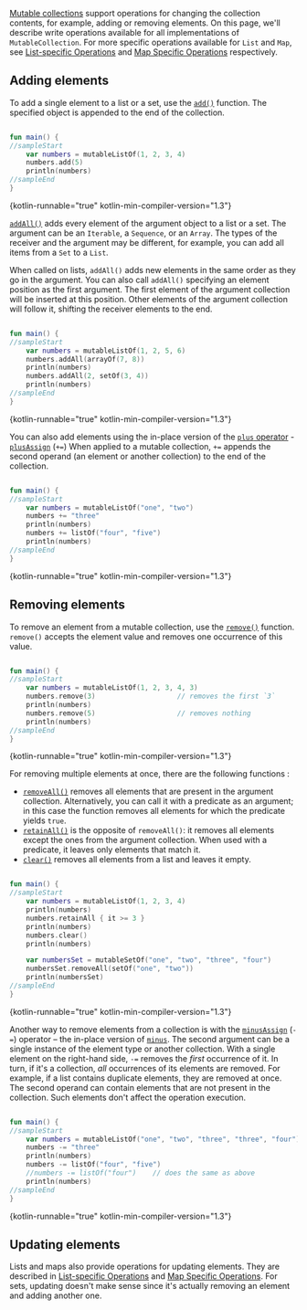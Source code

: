 [//]: # (title: Collection write operations)

[Mutable collections](collections-overview.md#collection-types) support operations for changing the collection contents, for example, adding or removing elements.
On this page, we'll describe write operations available for all implementations of `MutableCollection`.
For more specific operations available for `List` and `Map`, see [List-specific Operations](list-operations.md) and [Map Specific Operations](map-operations.md) respectively.

## Adding elements

To add a single element to a list or a set, use the [`add()`](https://kotlinlang.org/api/latest/jvm/stdlib/kotlin.collections/-mutable-list/add.html) function. The specified object is appended to the end of the collection.

```kotlin

fun main() {
//sampleStart
    var numbers = mutableListOf(1, 2, 3, 4)
    numbers.add(5)
    println(numbers)
//sampleEnd
}
```
{kotlin-runnable="true" kotlin-min-compiler-version="1.3"}

[`addAll()`](https://kotlinlang.org/api/latest/jvm/stdlib/kotlin.collections/add-all.html) adds every element of the argument object to a list or a set. The argument can be an `Iterable`, a `Sequence`, or an `Array`.
The types of the receiver and the argument may be different, for example, you can add all items from a `Set` to a `List`.

When called on lists, `addAll()` adds new elements in the same order as they go in the argument.
You can also call `addAll()` specifying an element position as the first argument.
The first element of the argument collection will be inserted at this position.
Other elements of the argument collection will follow it, shifting the receiver elements to the end. 

```kotlin

fun main() {
//sampleStart
    var numbers = mutableListOf(1, 2, 5, 6)
    numbers.addAll(arrayOf(7, 8))
    println(numbers)
    numbers.addAll(2, setOf(3, 4))
    println(numbers)
//sampleEnd
}
```
{kotlin-runnable="true" kotlin-min-compiler-version="1.3"}

You can also add elements using the in-place version of the [`plus` operator](collection-plus-minus.md) - [`plusAssign`](https://kotlinlang.org/api/latest/jvm/stdlib/kotlin.collections/plus-assign.html) (`+=`)
 When applied to a mutable collection, `+=` appends the second operand (an element or another collection) to the end of the collection.

```kotlin

fun main() {
//sampleStart
    var numbers = mutableListOf("one", "two")
    numbers += "three"
    println(numbers)
    numbers += listOf("four", "five")    
    println(numbers)
//sampleEnd
}
```
{kotlin-runnable="true" kotlin-min-compiler-version="1.3"}

## Removing elements

To remove an element from a mutable collection, use the [`remove()`](https://kotlinlang.org/api/latest/jvm/stdlib/kotlin.collections/remove.html) function.
`remove()` accepts the element value and removes one occurrence of this value. 

```kotlin

fun main() {
//sampleStart
    var numbers = mutableListOf(1, 2, 3, 4, 3)
    numbers.remove(3)                    // removes the first `3`
    println(numbers)
    numbers.remove(5)                    // removes nothing
    println(numbers)
//sampleEnd
}
```
{kotlin-runnable="true" kotlin-min-compiler-version="1.3"}

For removing multiple elements at once, there are the following functions :

* [`removeAll()`](https://kotlinlang.org/api/latest/jvm/stdlib/kotlin.collections/remove-all.html) removes all elements that are present in the argument collection.
   Alternatively, you can call it with a predicate as an argument; in this case the function removes all elements for which the predicate yields `true`.
* [`retainAll()`](https://kotlinlang.org/api/latest/jvm/stdlib/kotlin.collections/retain-all.html) is the opposite of `removeAll()`: it removes all elements except the ones from the argument collection.
   When used with a predicate, it leaves only elements that match it.
* [`clear()`](https://kotlinlang.org/api/latest/jvm/stdlib/kotlin.collections/-mutable-list/clear.html) removes all elements from a list and leaves it empty.

```kotlin

fun main() {
//sampleStart
    var numbers = mutableListOf(1, 2, 3, 4)
    println(numbers)
    numbers.retainAll { it >= 3 }
    println(numbers)
    numbers.clear()
    println(numbers)

    var numbersSet = mutableSetOf("one", "two", "three", "four")
    numbersSet.removeAll(setOf("one", "two"))
    println(numbersSet)
//sampleEnd
}
```
{kotlin-runnable="true" kotlin-min-compiler-version="1.3"}

Another way to remove elements from a collection is with the [`minusAssign`](https://kotlinlang.org/api/latest/jvm/stdlib/kotlin.collections/minus-assign.html) (`-=`) operator – the in-place version of [`minus`](collection-plus-minus.md). 
The second argument can be a single instance of the element type or another collection.
With a single element on the right-hand side, `-=` removes the _first_ occurrence of it.
In turn, if it's a collection, _all_ occurrences of its elements are removed.
For example, if a list contains duplicate elements, they are removed at once.
The second operand can contain elements that are not present in the collection. Such elements don't affect the operation execution.

```kotlin

fun main() {
//sampleStart
    var numbers = mutableListOf("one", "two", "three", "three", "four")
    numbers -= "three"
    println(numbers)
    numbers -= listOf("four", "five")    
    //numbers -= listOf("four")    // does the same as above
    println(numbers)    
//sampleEnd
}
```
{kotlin-runnable="true" kotlin-min-compiler-version="1.3"}

## Updating elements

Lists and maps also provide operations for updating elements.
They are described in [List-specific Operations](list-operations.md) and [Map Specific Operations](map-operations.md).
For sets, updating doesn't make sense since it's actually removing an element and adding another one.

